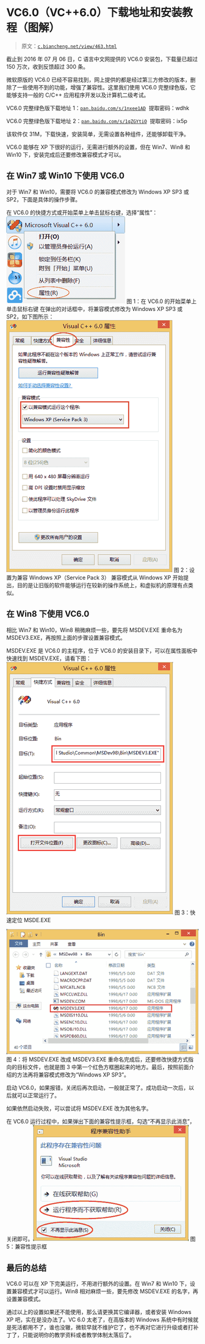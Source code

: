 # VC6.0（VC++6.0）下载地址和安装教程（图解）

> 原文：[`c.biancheng.net/view/463.html`](http://c.biancheng.net/view/463.html)

截止到 2016 年 07 月 06 日，C 语言中文网提供的 VC6.0 安装包，下载量已超过 150 万次，收到反馈超过 300 条。

微软原版的 VC6.0 已经不容易找到，网上提供的都是经过第三方修改的版本，删除了一些使用不到的功能，增强了兼容性。这里我们使用 VC6.0 完整绿色版，它能够支持一般的 C/C++ 应用程序开发以及计算机二级考试。

VC6.0 完整绿色版下载地址 1：[`pan.baidu.com/s/1nxee1AD`](https://pan.baidu.com/s/1nxee1AD)  提取密码：wdhk

VC6.0 完整绿色版下载地址 2：[`pan.baidu.com/s/1qZGYtiO`](https://pan.baidu.com/s/1qZGYtiO)  提取密码：ix5p

该软件仅 31M，下载快速，安装简单，无需设置各种组件，还能够卸载干净。

VC6.0 能够在 XP 下很好的运行，无需进行额外的设置，但在 Win7、Win8 和 Win10 下，安装完成后还要修改兼容模式才可以。

## 在 Win7 或 Win10 下使用 VC6.0

对于 Win7 和 Win10，需要将 VC6.0 的兼容模式修改为 Windows XP SP3 或 SP2，下面是具体的操作步骤。

在 VC6.0 的快捷方式或开始菜单上单击鼠标右键，选择“属性”：![](img/98eef878fcabbaa878c1711af1a170cd.png)
图 1：在 VC6.0 的开始菜单上单击鼠标右键
在弹出的对话框中，将兼容模式修改为 Windows XP SP3 或 SP2，如下图所示：![](img/c42cf09a1731134630da41d97335c7e4.png)
图 2：设置为兼容 Windows XP（Service Pack 3）
兼容模式从 Windows XP 开始提出，目的是让旧版的软件能够运行在较新的操作系统上，和虚拟机的原理有点类似。

## 在 Win8 下使用 VC6.0

相比 Win7 和 Win10，Win8 稍微麻烦一些，要先将 MSDEV.EXE 重命名为 MSDEV3.EXE，再按照上面的步骤设置兼容模式。

MSDEV.EXE 是 VC6.0 的主程序，位于 VC6.0 的安装目录下，可以在属性面板中快速找到 MSDEV.EXE，请看下图：![](img/91f396fd47a1d5c7f753aa5780544d45.png)
图 3：快速定位 MSDE.EXE

![](img/9f53f04733c647c783e6063b3fc7c80f.png)
图 4：将 MSDEV.EXE 改成 MSDEV3.EXE
重命名完成后，还要修改快捷方式指向的目标文件，也就是图 3 中第一个红色方框圈起来的地方。最后，按照前面介绍的方法再将兼容模式修改为“Windows XP SP3”。

启动 VC6.0，如果报错，关闭后再次启动，一般就正常了。成功启动一次后，以后就可以正常运行了。

如果依然启动失败，可以尝试将 MSDEV.EXE 改为其他名字。

在 VC6.0 运行过程中，如果弹出下面的兼容性提示框，勾选“不再显示此消息”，关闭即可。![](img/f88c09f51876d38527e145d626c8dd74.png)
图 5：兼容性提示框

## 最后的总结

VC6.0 可以在 XP 下完美运行，不用进行额外的设置。在 Win7 和 Win10 下，设置兼容模式才可以运行。Win8 相对麻烦一些，要先修改 MSDEV.EXE 的名字，再设置兼容模式。

通过以上的设置如果还不能使用，那么请更换其它编译器，或者安装 Windows XP 吧，实在是没办法了。VC 6.0 太老了，在高版本的 Windows 系统中有时候就是死活都用不了，谁也没辙，微软早就不维护它了，也不再对它进行升级或者打补丁了，只能说明你的教学资料或者教学体制太落后了。